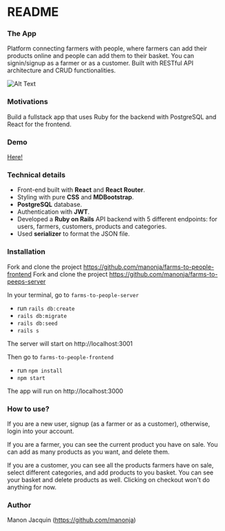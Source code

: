# README

### The App
Platform connecting farmers with people, where farmers can add their products online and people can add them to their basket.
You can signin/signup as a farmer or as a customer. Built with RESTful API architecture and CRUD functionalities. 

![Alt Text](https://media.giphy.com/media/RrU8f9lImvJja/giphy.gif)


### Motivations
Build a fullstack app that uses Ruby for the backend with PostgreSQL and React for the frontend.  

### Demo
[Here!](https://www.youtube.com/watch?v=QzSKVSNKPkY&t=8s) 


### Technical details
- Front-end built with **React** and **React Router**.
- Styling with pure **CSS** and **MDBootstrap**.
- **PostgreSQL** database.
- Authentication with **JWT**.
- Developed a **Ruby on Rails** API backend with 5 different endpoints: for users, farmers, customers, products and categories.
- Used **serializer** to format the JSON file.

### Installation
Fork and clone the project https://github.com/manonja/farms-to-people-frontend
Fork and clone the project https://github.com/manonja/farms-to-peeps-server

In your terminal, go to `farms-to-people-server`
- run `rails db:create`
- `rails db:migrate`
- `rails db:seed`
- `rails s`

The server will start on http://localhost:3001

Then go to `farms-to-people-frontend`
- run `npm install`
- `npm start`

The app will run on http://localhost:3000

### How to use?
If you are a new user, signup (as a farmer or as a customer), otherwise, login into your account. 

If you are a farmer, you can see the current product you have on sale. You can add as many products as you want, and delete them. 

If you are a customer, you can see all the products farmers have on sale, select different categories, and add products to you basket. You can see your basket and delete products as well. Clicking on checkout won't do anything for now. 


### Author
Manon Jacquin (https://github.com/manonja)
